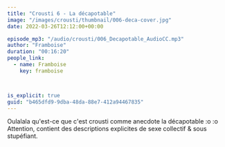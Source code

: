 ```yaml
---
title: "Crousti 6 - La décapotable"
image: "/images/crousti/thumbnail/006-deca-cover.jpg"
date: 2022-03-26T12:12:00+00:00

episode_mp3: "/audio/crousti/006_Decapotable_AudioCC.mp3"
author: "Framboise"
duration: "00:16:20"
people_link: 
  - name: Framboise
    key: framboise



is_explicit: true
guid: "b465dfd9-9dba-48da-88e7-412a94467835"
---
```


<PodcastHeader/>

Oulalala qu'est-ce que c'est crousti comme anecdote la décapotable :o :o Attention, contient des descriptions explicites de sexe collectif & sous stupéfiant.
